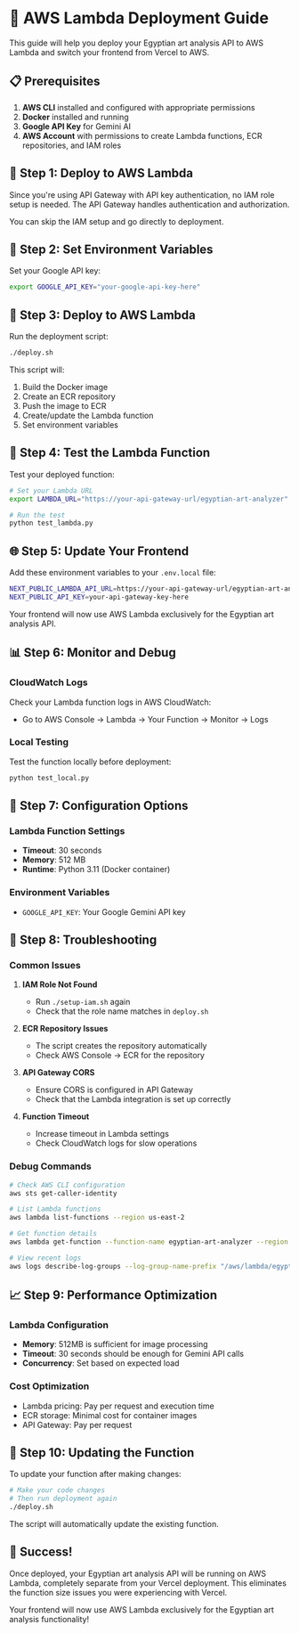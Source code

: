 # 🚀 AWS Lambda Deployment Guide

This guide will help you deploy your Egyptian art analysis API to AWS Lambda and switch your frontend from Vercel to AWS.

## 📋 Prerequisites

1. **AWS CLI** installed and configured with appropriate permissions
2. **Docker** installed and running
3. **Google API Key** for Gemini AI
4. **AWS Account** with permissions to create Lambda functions, ECR repositories, and IAM roles

## 🔧 Step 1: Deploy to AWS Lambda

Since you're using API Gateway with API key authentication, no IAM role setup is needed. The API Gateway handles authentication and authorization.

You can skip the IAM setup and go directly to deployment.

## 🔑 Step 2: Set Environment Variables

Set your Google API key:

```bash
export GOOGLE_API_KEY="your-google-api-key-here"
```

## 🐳 Step 3: Deploy to AWS Lambda

Run the deployment script:

```bash
./deploy.sh
```

This script will:

1. Build the Docker image
2. Create an ECR repository
3. Push the image to ECR
4. Create/update the Lambda function
5. Set environment variables

## 🧪 Step 4: Test the Lambda Function

Test your deployed function:

```bash
# Set your Lambda URL
export LAMBDA_URL="https://your-api-gateway-url/egyptian-art-analyzer"

# Run the test
python test_lambda.py
```

## 🌐 Step 5: Update Your Frontend

Add these environment variables to your `.env.local` file:

```bash
NEXT_PUBLIC_LAMBDA_API_URL=https://your-api-gateway-url/egyptian-art-analyzer
NEXT_PUBLIC_API_KEY=your-api-gateway-key-here
```

Your frontend will now use AWS Lambda exclusively for the Egyptian art analysis API.

## 📊 Step 6: Monitor and Debug

### CloudWatch Logs

Check your Lambda function logs in AWS CloudWatch:

- Go to AWS Console → Lambda → Your Function → Monitor → Logs

### Local Testing

Test the function locally before deployment:

```bash
python test_local.py
```

## 🔧 Step 7: Configuration Options

### Lambda Function Settings

- **Timeout**: 30 seconds
- **Memory**: 512 MB
- **Runtime**: Python 3.11 (Docker container)

### Environment Variables

- `GOOGLE_API_KEY`: Your Google Gemini API key

## 🚨 Step 8: Troubleshooting

### Common Issues

1. **IAM Role Not Found**

   - Run `./setup-iam.sh` again
   - Check that the role name matches in `deploy.sh`

2. **ECR Repository Issues**

   - The script creates the repository automatically
   - Check AWS Console → ECR for the repository

3. **API Gateway CORS**

   - Ensure CORS is configured in API Gateway
   - Check that the Lambda integration is set up correctly

4. **Function Timeout**
   - Increase timeout in Lambda settings
   - Check CloudWatch logs for slow operations

### Debug Commands

```bash
# Check AWS CLI configuration
aws sts get-caller-identity

# List Lambda functions
aws lambda list-functions --region us-east-2

# Get function details
aws lambda get-function --function-name egyptian-art-analyzer --region us-east-2

# View recent logs
aws logs describe-log-groups --log-group-name-prefix "/aws/lambda/egyptian-art-analyzer" --region us-east-2
```

## 📈 Step 9: Performance Optimization

### Lambda Configuration

- **Memory**: 512MB is sufficient for image processing
- **Timeout**: 30 seconds should be enough for Gemini API calls
- **Concurrency**: Set based on expected load

### Cost Optimization

- Lambda pricing: Pay per request and execution time
- ECR storage: Minimal cost for container images
- API Gateway: Pay per request

## 🔄 Step 10: Updating the Function

To update your function after making changes:

```bash
# Make your code changes
# Then run deployment again
./deploy.sh
```

The script will automatically update the existing function.

## 🎉 Success!

Once deployed, your Egyptian art analysis API will be running on AWS Lambda, completely separate from your Vercel deployment. This eliminates the function size issues you were experiencing with Vercel.

Your frontend will now use AWS Lambda exclusively for the Egyptian art analysis functionality!
